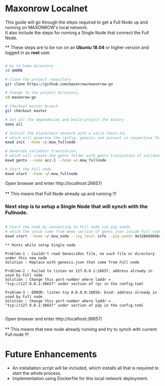 

# Maxonrow Localnet 
This guide will go through the steps required to get a Full Node up and running on MAXONROW's local network.<br/>
It also include the steps for running a Single Node that connect the Full Node.

** These steps are to be run on an **Ubuntu 18.04** or higher version and logged in as **root** user.
  

```sh

# Go to home directory
cd $HOME

# Clone the project repository
git clone https://github.com/maxonrow/maxonrow-go

# Change to the project directory.
cd maxonrow-go

# Checkout master branch.
git checkout master 

# Get all the dependecies and build project the binary
make all

# Initial the blockchain network with a valid chain-id, 
# which will generate the config, genesis and account in respective folder
mxwd init --home ~/.mxw_fullnode

# Generate validator transcation, 
# which will create the gentx folder with gentx transcation of validator account-1
mxwd gentx --name acc-1 --home ~/.mxw_fullnode

# Start the Full node
mxwd start --home ~/.mxw_fullnode

```

Open browser and enter http://localhost:26657/<br/><br/>
** This means that Full Node already up and running !!!


### Next step is to setup a Single Node that will synch with the Fullnode.

```sh

# Start the node by connecting to Full node via p2p.seeds 
# which the value come from memo section of gentx.json inside Full node  
mxwd start --home ~/.mxw_node --log_level info --p2p.seeds 9e328b68690ad433ebcd51e83c38df12530716d3@192.168.20.42:26656

```

```
** Hints while setup Single node

Problem-1 : Couldn't read GenesisDoc file, no such file or directory under this new node
Solution : Replace with genesis.json that come from Full node

Problem-2 : Failed to listen on 127.0.0.1:26657, address already in used by Full node
Solution : Change this port-number where laddr = "tcp://127.0.0.1:36657" under section of rpc in the config.toml 

Problem-3 : ERROR: listen tcp 0.0.0.0:26656: bind: address already in used by Full node
Solution : Change this port-number where laddr = "tcp://127.0.0.1:36657" under section of p2p in the config.toml 


```


Open browser and enter http://localhost:36657/<br/><br/>
** This means that new node already running and try to synch with current Full node !!!


# Future Enhancements

* An installation script will be included, which installs all that is required to start the whole process.
* Implementation using Dockerfile for this local network deployment.  